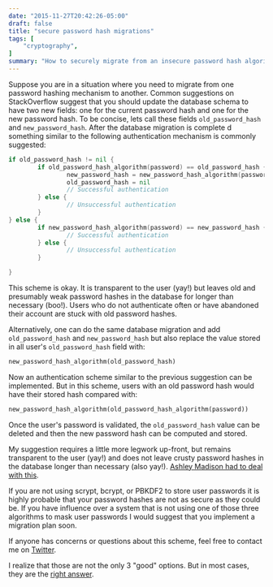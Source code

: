 ```yaml
---
date: "2015-11-27T20:42:26-05:00"
draft: false
title: "secure password hash migrations"
tags: [
    "cryptography",
]
summary: "How to securely migrate from an insecure password hash algorithm to a secure one."
---
```


Suppose you are in a situation where you need to migrate from one password
hashing mechanism to another. Common suggestions on StackOverflow suggest that
you should update the database schema to have two new fields: one for the
current password hash and one for the new password hash. To be concise, lets
call these fields `old_password_hash` and `new_password_hash`. After the
database migration is complete d something similar to the following
authentication mechanism is commonly suggested:

```go
if old_password_hash != nil {
        if old_password_hash_algorithm(password) == old_password_hash {
                new_password_hash = new_password_hash_algorithm(password)
                old_password_hash = nil
                // Successful authentication
        } else {
                // Unsuccessful authentication
        }
} else {
        if new_password_hash_algorithm(password) == new_password_hash {
                // Successful authentication
        } else {
                // Unsuccessful authentication
        }

}
```

This scheme is okay. It is transparent to the user (yay!) but leaves old and
presumably weak password hashes in the database for longer than necessary
(boo!). Users who do not authenticate often or have abandoned their account
are stuck with old password hashes.

Alternatively, one can do the same database migration and add
`old_password_hash` and `new_password_hash` but also replace the value stored
in all user's `old_password_hash` field with:

```python
new_password_hash_algorithm(old_password_hash)
```

Now an authentication scheme similar to the previous suggestion can be
implemented. But in this scheme, users with an old password hash would have
their stored hash compared with:

```python
new_password_hash_algorithm(old_password_hash_algorithm(password))
```

Once the user's password is validated, the `old_password_hash` value can be
deleted and then the new password hash can be computed and stored.

My suggestion requires a little more legwork up-front, but remains transparent
to the user (yay!) and does not leave crusty password hashes in the database
longer than necessary (also yay!). [Ashley Madison had to deal with this].

If you are not using scrypt, bcrypt, or PBKDF2 to store user passwords it is
highly probable that your password hashes are not as secure as they could be.
If you have influence over a system that is not using one of those three
algorithms to mask user passwords I would suggest that you implement a
migration plan soon.

If anyone has concerns or questions about this scheme, feel free to contact me
on [Twitter].

I realize that those are not the only 3 "good" options. But in most cases, they
are the [right answer].

[Ashley Madison had to deal with this]: http://www.fortune.com/2015/09/11/ashley-madison-passwords/
[Twitter]: https://twitter.com/kelbyludwig
[right answer]: https://gist.github.com/tqbf/be58d2d39690c3b366ad
